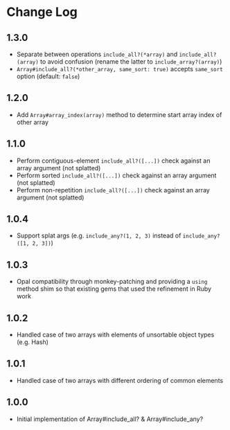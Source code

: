 # Change Log

## 1.3.0

- Separate between operations `include_all?(*array)` and `include_all?(array)` to avoid confusion (rename the latter to `include_array?(array)`)
- `Array#include_all?(*other_array, same_sort: true)` accepts `same_sort` option (default: `false`)


## 1.2.0

- Add `Array#array_index(array)` method to determine start array index of other array

## 1.1.0

- Perform contiguous-element `include_all?([...])` check against an array argument (not splatted)
- Perform sorted `include_all?([...])` check against an array argument (not splatted)
- Perform non-repetition `include_all?([...])` check against an array argument (not splatted)

## 1.0.4

- Support splat args (e.g. `include_any?(1, 2, 3)` instead of `include_any?([1, 2, 3])`)

## 1.0.3

- Opal compatibility through monkey-patching and providing a `using` method shim so that existing gems that used the refinement in Ruby work

## 1.0.2

- Handled case of two arrays with elements of unsortable object types (e.g. Hash)

## 1.0.1

- Handled case of two arrays with different ordering of common elements

## 1.0.0

- Initial implementation of Array#include_all? & Array#include_any?

